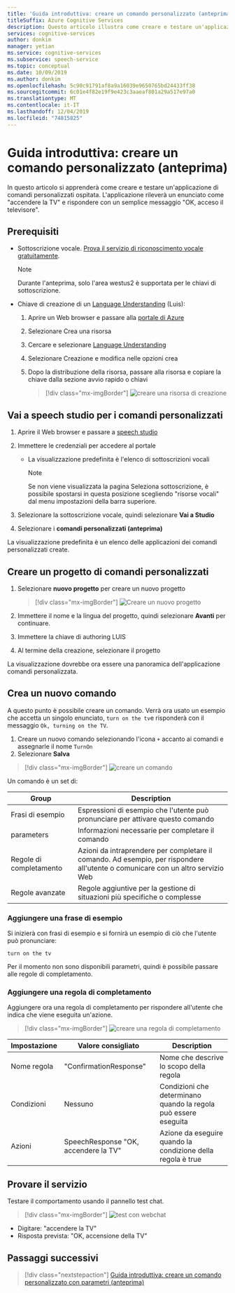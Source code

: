 ```yaml
---
title: 'Guida introduttiva: creare un comando personalizzato (anteprima)-servizio riconoscimento vocale'
titleSuffix: Azure Cognitive Services
description: Questo articolo illustra come creare e testare un'applicazione di comandi personalizzati ospitata.
services: cognitive-services
author: donkim
manager: yetian
ms.service: cognitive-services
ms.subservice: speech-service
ms.topic: conceptual
ms.date: 10/09/2019
ms.author: donkim
ms.openlocfilehash: 5c90c91791af8a9a16039e9650765bd24433ff38
ms.sourcegitcommit: 6c01e4f82e19f9e423c3aaeaf801a29a517e97a0
ms.translationtype: MT
ms.contentlocale: it-IT
ms.lasthandoff: 12/04/2019
ms.locfileid: "74815825"
---
```

# <a name="quickstart-create-a-custom-command-preview"></a>Guida introduttiva: creare un comando personalizzato (anteprima)

In questo articolo si apprenderà come creare e testare un'applicazione di comandi personalizzati ospitata.
L'applicazione rileverà un enunciato come "accendere la TV" e rispondere con un semplice messaggio "OK, acceso il televisore".

## <a name="prerequisites"></a>Prerequisiti

- Sottoscrizione vocale. [Prova il servizio di riconoscimento vocale gratuitamente](~/articles/cognitive-services/speech-service/get-started.md).

  > [!NOTE]
  > Durante l'anteprima, solo l'area westus2 è supportata per le chiavi di sottoscrizione.

- Chiave di creazione di un [Language Understanding](https://www.luis.ai/home) (Luis):
  1. Aprire un Web browser e passare alla [portale di Azure](https://portal.azure.com)
  1. Selezionare Crea una risorsa
  1. Cercare e selezionare [Language Understanding](https://aka.ms/sc-luis-all)
  1. Selezionare Creazione e modifica nelle opzioni crea
  1. Dopo la distribuzione della risorsa, passare alla risorsa e copiare la chiave dalla sezione avvio rapido o chiavi

      > [!div class="mx-imgBorder"]
      > ![creare una risorsa di creazione](media/custom-speech-commands/resources-lu-authoring.png)

## <a name="go-to-the-speech-studio-for-custom-commands"></a>Vai a speech studio per i comandi personalizzati

1. Aprire il Web browser e passare a [speech studio](https://speech.microsoft.com/)
1. Immettere le credenziali per accedere al portale

   - La visualizzazione predefinita è l'elenco di sottoscrizioni vocali
     > [!NOTE]
     > Se non viene visualizzata la pagina Seleziona sottoscrizione, è possibile spostarsi in questa posizione scegliendo "risorse vocali" dal menu impostazioni della barra superiore.

1. Selezionare la sottoscrizione vocale, quindi selezionare **Vai a Studio**
1. Selezionare i **comandi personalizzati (anteprima)**

La visualizzazione predefinita è un elenco delle applicazioni dei comandi personalizzati create.

## <a name="create-a-custom-commands-project"></a>Creare un progetto di comandi personalizzati

1. Selezionare **nuovo progetto** per creare un nuovo progetto

   > [!div class="mx-imgBorder"]
   > ![Creare un nuovo progetto](media/custom-speech-commands/create-new-project.png)

1. Immettere il nome e la lingua del progetto, quindi selezionare **Avanti** per continuare.
1. Immettere la chiave di authoring LUIS
1. Al termine della creazione, selezionare il progetto

La visualizzazione dovrebbe ora essere una panoramica dell'applicazione comandi personalizzata.

## <a name="create-a-new-command"></a>Crea un nuovo comando

A questo punto è possibile creare un comando. Verrà ora usato un esempio che accetta un singolo enunciato, `turn on the tv`e risponderà con il messaggio `Ok, turning on the TV`.

1. Creare un nuovo comando selezionando l'icona `+` accanto ai comandi e assegnarle il nome `TurnOn`
1. Selezionare **Salva**

> [!div class="mx-imgBorder"]
> ![creare un comando](media/custom-speech-commands/create-add-command.png)

Un comando è un set di:

| Group            | Description                                                                                                                 |
| ---------------- | --------------------------------------------------------------------------------------------------------------------------- |
| Frasi di esempio | Espressioni di esempio che l'utente può pronunciare per attivare questo comando                                                                 |
| parameters       | Informazioni necessarie per completare il comando                                                                                |
| Regole di completamento | Azioni da intraprendere per completare il comando. Ad esempio, per rispondere all'utente o comunicare con un altro servizio Web |
| Regole avanzate   | Regole aggiuntive per la gestione di situazioni più specifiche o complesse                                                              |

### <a name="add-a-sample-sentence"></a>Aggiungere una frase di esempio

Si inizierà con frasi di esempio e si fornirà un esempio di ciò che l'utente può pronunciare:

```
turn on the tv
```

Per il momento non sono disponibili parametri, quindi è possibile passare alle regole di completamento.

### <a name="add-a-completion-rule"></a>Aggiungere una regola di completamento

Aggiungere ora una regola di completamento per rispondere all'utente che indica che viene eseguita un'azione.

> [!div class="mx-imgBorder"]
> ![creare una regola di completamento](media/custom-speech-commands/create-basic-completion-response-rule.png)

| Impostazione    | Valore consigliato                        | Description                                        |
| ---------- | -------------------------------------- | -------------------------------------------------- |
| Nome regola  | "ConfirmationResponse"                 | Nome che descrive lo scopo della regola          |
| Condizioni | Nessuno                                   | Condizioni che determinano quando la regola può essere eseguita    |
| Azioni    | SpeechResponse "OK, accendere la TV" | Azione da eseguire quando la condizione della regola è true |

## <a name="try-it-out"></a>Provare il servizio

Testare il comportamento usando il pannello test chat.

> [!div class="mx-imgBorder"]
> ![test con webchat](media/custom-speech-commands/create-basic-test-chat.png)

- Digitare: "accendere la TV"
- Risposta prevista: "OK, accensione della TV"

## <a name="next-steps"></a>Passaggi successivi
> [!div class="nextstepaction"]
> [Guida introduttiva: creare un comando personalizzato con parametri (anteprima)](./quickstart-custom-speech-commands-create-parameters.md)
